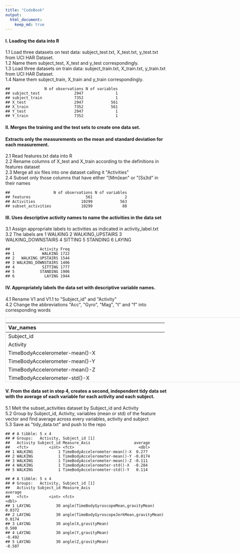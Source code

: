 ```yaml
---
title: "CodeBook"
output: 
  html_document:
    keep_md: true
---
```




#### I. Loading the data into R

1.1 Load three datasets on test data: subject_test.txt, X_test.txt, y_test.txt 
    from UCI HAR Dataset.        
1.2 Name them subject_test, X_test and y_test correspondingly.         
1.3 Load three datasets on train data: subject_train.txt, X_train.txt, y_train.txt
    from UCI HAR Dataset.        
1.4 Name them subject_train, X_train and y_train correspondingly.        


```
##               N of observations N of variables
## subject_test               2947              1
## subject_train              7352              1
## X_test                     2947            561
## X_train                    7352            561
## Y_test                     2947              1
## Y_train                    7352              1
```

#### II. Merges the training and the test sets to create one data set.
#### Extracts only the measurements on the mean and standard deviation for each measurement.

2.1 Read features.txt data into R        
2.2 Rename columns of X_test and X_train according to the definitions in features dataset        
2.3 Merge all six files into one dataset calling it "Activities"       
2.4 Subset only those columns that have either "[Mm]ean" or "[Ss]td" in their names       


```
##                   N of observations N of variables
## features                        561              2
## Activities                    10299            563
## subset_activities             10299             88
```


#### III. Uses descriptive activity names to name the activities in the data set

3.1 Assign appropriate labels to activities as indicated in activity_label.txt     
3.2 The labels are 
      1 WALKING
      2 WALKING_UPSTAIRS
      3 WALKING_DOWNSTAIRS
      4 SITTING
      5 STANDING
      6 LAYING


```
##             Activity Freq
## 1            WALKING 1722
## 2   WALKING_UPSTAIRS 1544
## 3 WALKING_DOWNSTAIRS 1406
## 4            SITTING 1777
## 5           STANDING 1906
## 6             LAYING 1944
```

#### IV. Appropriately labels the data set with descriptive variable names.

4.1 Rename V1 and V1.1 to "Subject_id" and "Activity"     
4.2 Change the abbreviations "Acc", "Gyro", "Mag", "t" and "f" into corresponding words      

<div style="border: 1px solid #ddd; padding: 0px; overflow-y: scroll; height:200px; overflow-x: scroll; width:900px; "><table class="table" style="margin-left: auto; margin-right: auto;">
 <thead>
  <tr>
   <th style="text-align:left;position: sticky; top:0; background-color: #FFFFFF;"> Var_names </th>
  </tr>
 </thead>
<tbody>
  <tr>
   <td style="text-align:left;"> Subject_id </td>
  </tr>
  <tr>
   <td style="text-align:left;"> Activity </td>
  </tr>
  <tr>
   <td style="text-align:left;"> TimeBodyAccelerometer-mean()-X </td>
  </tr>
  <tr>
   <td style="text-align:left;"> TimeBodyAccelerometer-mean()-Y </td>
  </tr>
  <tr>
   <td style="text-align:left;"> TimeBodyAccelerometer-mean()-Z </td>
  </tr>
  <tr>
   <td style="text-align:left;"> TimeBodyAccelerometer-std()-X </td>
  </tr>
  <tr>
   <td style="text-align:left;"> TimeBodyAccelerometer-std()-Y </td>
  </tr>
  <tr>
   <td style="text-align:left;"> TimeBodyAccelerometer-std()-Z </td>
  </tr>
  <tr>
   <td style="text-align:left;"> TimeGravityAccelerometer-mean()-X </td>
  </tr>
  <tr>
   <td style="text-align:left;"> TimeGravityAccelerometer-mean()-Y </td>
  </tr>
  <tr>
   <td style="text-align:left;"> TimeGravityAccelerometer-mean()-Z </td>
  </tr>
  <tr>
   <td style="text-align:left;"> TimeGravityAccelerometer-std()-X </td>
  </tr>
  <tr>
   <td style="text-align:left;"> TimeGravityAccelerometer-std()-Y </td>
  </tr>
  <tr>
   <td style="text-align:left;"> TimeGravityAccelerometer-std()-Z </td>
  </tr>
  <tr>
   <td style="text-align:left;"> TimeBodyAccelerometerJerk-mean()-X </td>
  </tr>
  <tr>
   <td style="text-align:left;"> TimeBodyAccelerometerJerk-mean()-Y </td>
  </tr>
  <tr>
   <td style="text-align:left;"> TimeBodyAccelerometerJerk-mean()-Z </td>
  </tr>
  <tr>
   <td style="text-align:left;"> TimeBodyAccelerometerJerk-std()-X </td>
  </tr>
  <tr>
   <td style="text-align:left;"> TimeBodyAccelerometerJerk-std()-Y </td>
  </tr>
  <tr>
   <td style="text-align:left;"> TimeBodyAccelerometerJerk-std()-Z </td>
  </tr>
  <tr>
   <td style="text-align:left;"> TimeBodyGyroscope-mean()-X </td>
  </tr>
  <tr>
   <td style="text-align:left;"> TimeBodyGyroscope-mean()-Y </td>
  </tr>
  <tr>
   <td style="text-align:left;"> TimeBodyGyroscope-mean()-Z </td>
  </tr>
  <tr>
   <td style="text-align:left;"> TimeBodyGyroscope-std()-X </td>
  </tr>
  <tr>
   <td style="text-align:left;"> TimeBodyGyroscope-std()-Y </td>
  </tr>
  <tr>
   <td style="text-align:left;"> TimeBodyGyroscope-std()-Z </td>
  </tr>
  <tr>
   <td style="text-align:left;"> TimeBodyGyroscopeJerk-mean()-X </td>
  </tr>
  <tr>
   <td style="text-align:left;"> TimeBodyGyroscopeJerk-mean()-Y </td>
  </tr>
  <tr>
   <td style="text-align:left;"> TimeBodyGyroscopeJerk-mean()-Z </td>
  </tr>
  <tr>
   <td style="text-align:left;"> TimeBodyGyroscopeJerk-std()-X </td>
  </tr>
  <tr>
   <td style="text-align:left;"> TimeBodyGyroscopeJerk-std()-Y </td>
  </tr>
  <tr>
   <td style="text-align:left;"> TimeBodyGyroscopeJerk-std()-Z </td>
  </tr>
  <tr>
   <td style="text-align:left;"> TimeBodyAccelerometerMagnitude-mean() </td>
  </tr>
  <tr>
   <td style="text-align:left;"> TimeBodyAccelerometerMagnitude-std() </td>
  </tr>
  <tr>
   <td style="text-align:left;"> TimeGravityAccelerometerMagnitude-mean() </td>
  </tr>
  <tr>
   <td style="text-align:left;"> TimeGravityAccelerometerMagnitude-std() </td>
  </tr>
  <tr>
   <td style="text-align:left;"> TimeBodyAccelerometerJerkMagnitude-mean() </td>
  </tr>
  <tr>
   <td style="text-align:left;"> TimeBodyAccelerometerJerkMagnitude-std() </td>
  </tr>
  <tr>
   <td style="text-align:left;"> TimeBodyGyroscopeMagnitude-mean() </td>
  </tr>
  <tr>
   <td style="text-align:left;"> TimeBodyGyroscopeMagnitude-std() </td>
  </tr>
  <tr>
   <td style="text-align:left;"> TimeBodyGyroscopeJerkMagnitude-mean() </td>
  </tr>
  <tr>
   <td style="text-align:left;"> TimeBodyGyroscopeJerkMagnitude-std() </td>
  </tr>
  <tr>
   <td style="text-align:left;"> FrequencyBodyAccelerometer-mean()-X </td>
  </tr>
  <tr>
   <td style="text-align:left;"> FrequencyBodyAccelerometer-mean()-Y </td>
  </tr>
  <tr>
   <td style="text-align:left;"> FrequencyBodyAccelerometer-mean()-Z </td>
  </tr>
  <tr>
   <td style="text-align:left;"> FrequencyBodyAccelerometer-std()-X </td>
  </tr>
  <tr>
   <td style="text-align:left;"> FrequencyBodyAccelerometer-std()-Y </td>
  </tr>
  <tr>
   <td style="text-align:left;"> FrequencyBodyAccelerometer-std()-Z </td>
  </tr>
  <tr>
   <td style="text-align:left;"> FrequencyBodyAccelerometer-meanFreq()-X </td>
  </tr>
  <tr>
   <td style="text-align:left;"> FrequencyBodyAccelerometer-meanFreq()-Y </td>
  </tr>
  <tr>
   <td style="text-align:left;"> FrequencyBodyAccelerometer-meanFreq()-Z </td>
  </tr>
  <tr>
   <td style="text-align:left;"> FrequencyBodyAccelerometerJerk-mean()-X </td>
  </tr>
  <tr>
   <td style="text-align:left;"> FrequencyBodyAccelerometerJerk-mean()-Y </td>
  </tr>
  <tr>
   <td style="text-align:left;"> FrequencyBodyAccelerometerJerk-mean()-Z </td>
  </tr>
  <tr>
   <td style="text-align:left;"> FrequencyBodyAccelerometerJerk-std()-X </td>
  </tr>
  <tr>
   <td style="text-align:left;"> FrequencyBodyAccelerometerJerk-std()-Y </td>
  </tr>
  <tr>
   <td style="text-align:left;"> FrequencyBodyAccelerometerJerk-std()-Z </td>
  </tr>
  <tr>
   <td style="text-align:left;"> FrequencyBodyAccelerometerJerk-meanFreq()-X </td>
  </tr>
  <tr>
   <td style="text-align:left;"> FrequencyBodyAccelerometerJerk-meanFreq()-Y </td>
  </tr>
  <tr>
   <td style="text-align:left;"> FrequencyBodyAccelerometerJerk-meanFreq()-Z </td>
  </tr>
  <tr>
   <td style="text-align:left;"> FrequencyBodyGyroscope-mean()-X </td>
  </tr>
  <tr>
   <td style="text-align:left;"> FrequencyBodyGyroscope-mean()-Y </td>
  </tr>
  <tr>
   <td style="text-align:left;"> FrequencyBodyGyroscope-mean()-Z </td>
  </tr>
  <tr>
   <td style="text-align:left;"> FrequencyBodyGyroscope-std()-X </td>
  </tr>
  <tr>
   <td style="text-align:left;"> FrequencyBodyGyroscope-std()-Y </td>
  </tr>
  <tr>
   <td style="text-align:left;"> FrequencyBodyGyroscope-std()-Z </td>
  </tr>
  <tr>
   <td style="text-align:left;"> FrequencyBodyGyroscope-meanFreq()-X </td>
  </tr>
  <tr>
   <td style="text-align:left;"> FrequencyBodyGyroscope-meanFreq()-Y </td>
  </tr>
  <tr>
   <td style="text-align:left;"> FrequencyBodyGyroscope-meanFreq()-Z </td>
  </tr>
  <tr>
   <td style="text-align:left;"> FrequencyBodyAccelerometerMagnitude-mean() </td>
  </tr>
  <tr>
   <td style="text-align:left;"> FrequencyBodyAccelerometerMagnitude-std() </td>
  </tr>
  <tr>
   <td style="text-align:left;"> FrequencyBodyAccelerometerMagnitude-meanFreq() </td>
  </tr>
  <tr>
   <td style="text-align:left;"> FrequencyBodyBodyAccelerometerJerkMagnitude-mean() </td>
  </tr>
  <tr>
   <td style="text-align:left;"> FrequencyBodyBodyAccelerometerJerkMagnitude-std() </td>
  </tr>
  <tr>
   <td style="text-align:left;"> FrequencyBodyBodyAccelerometerJerkMagnitude-meanFreq() </td>
  </tr>
  <tr>
   <td style="text-align:left;"> FrequencyBodyBodyGyroscopeMagnitude-mean() </td>
  </tr>
  <tr>
   <td style="text-align:left;"> FrequencyBodyBodyGyroscopeMagnitude-std() </td>
  </tr>
  <tr>
   <td style="text-align:left;"> FrequencyBodyBodyGyroscopeMagnitude-meanFreq() </td>
  </tr>
  <tr>
   <td style="text-align:left;"> FrequencyBodyBodyGyroscopeJerkMagnitude-mean() </td>
  </tr>
  <tr>
   <td style="text-align:left;"> FrequencyBodyBodyGyroscopeJerkMagnitude-std() </td>
  </tr>
  <tr>
   <td style="text-align:left;"> FrequencyBodyBodyGyroscopeJerkMagnitude-meanFreq() </td>
  </tr>
  <tr>
   <td style="text-align:left;"> angle(TimeBodyAccelerometerMean,gravity) </td>
  </tr>
  <tr>
   <td style="text-align:left;"> angle(TimeBodyAccelerometerJerkMean),gravityMean) </td>
  </tr>
  <tr>
   <td style="text-align:left;"> angle(TimeBodyGyroscopeMean,gravityMean) </td>
  </tr>
  <tr>
   <td style="text-align:left;"> angle(TimeBodyGyroscopeJerkMean,gravityMean) </td>
  </tr>
  <tr>
   <td style="text-align:left;"> angle(X,gravityMean) </td>
  </tr>
  <tr>
   <td style="text-align:left;"> angle(Y,gravityMean) </td>
  </tr>
  <tr>
   <td style="text-align:left;"> angle(Z,gravityMean) </td>
  </tr>
</tbody>
</table></div>

#### V. From the data set in step 4, creates a second, independent tidy data set with the average of each variable for each activity and each subject.

5.1 Melt the subset_activities dataset by Subject_id and Activity      
5.2 Group by Subject_id, Activity, variables (mean or std) of the feature vector and find average across every variables, activity and subject       
5.3 Save as "tidy_data.txt" and push to the repo 

```
## # A tibble: 5 x 4
## # Groups:   Activity, Subject_id [1]
##   Activity Subject_id Measure_Axis                   average
##   <fct>         <int> <fct>                            <dbl>
## 1 WALKING           1 TimeBodyAccelerometer-mean()-X  0.277 
## 2 WALKING           1 TimeBodyAccelerometer-mean()-Y -0.0174
## 3 WALKING           1 TimeBodyAccelerometer-mean()-Z -0.111 
## 4 WALKING           1 TimeBodyAccelerometer-std()-X  -0.284 
## 5 WALKING           1 TimeBodyAccelerometer-std()-Y   0.114
```

```
## # A tibble: 5 x 4
## # Groups:   Activity, Subject_id [1]
##   Activity Subject_id Measure_Axis                                 average
##   <fct>         <int> <fct>                                          <dbl>
## 1 LAYING           30 angle(TimeBodyGyroscopeMean,gravityMean)      0.0372
## 2 LAYING           30 angle(TimeBodyGyroscopeJerkMean,gravityMean)  0.0174
## 3 LAYING           30 angle(X,gravityMean)                          0.500 
## 4 LAYING           30 angle(Y,gravityMean)                         -0.492 
## 5 LAYING           30 angle(Z,gravityMean)                         -0.507
```

